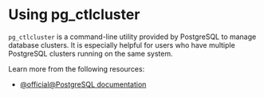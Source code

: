 # Using pg_ctlcluster

`pg_ctlcluster` is a command-line utility provided by PostgreSQL to manage database clusters. It is especially helpful for users who have multiple PostgreSQL clusters running on the same system.

Learn more from the following resources:

- [@official@PostgreSQL documentation](https://www.postgresql.org/docs/current/pgctlcluster.html)